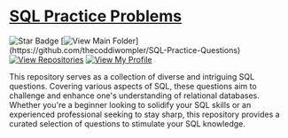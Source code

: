 # [SQL Practice Problems](https://github.com/thecoddiwompler/SQL-Practice-Questions)
![Star Badge](https://img.shields.io/static/v1?label=%F0%9F%8C%9F&message=If%20Useful&style=style=flat&color=BC4E99)
[![View Main Folder](https://img.shields.io/badge/View-Main_Folder-971901?)](https://github.com/thecoddiwompler/SQL-Practice-Questions)
[![View Repositories](https://img.shields.io/badge/View-My_Repositories-blue?logo=GitHub)](https://github.com/thecoddiwompler?tab=repositories)
[![View My Profile](https://img.shields.io/badge/View-My_Profile-green?logo=GitHub)](https://github.com/thecoddiwompler)

This repository serves as a collection of diverse and intriguing SQL questions. Covering various aspects of SQL, these questions aim to challenge and enhance one's understanding of relational databases. Whether you're a beginner looking to solidify your SQL skills or an experienced professional seeking to stay sharp, this repository provides a curated selection of questions to stimulate your SQL knowledge.